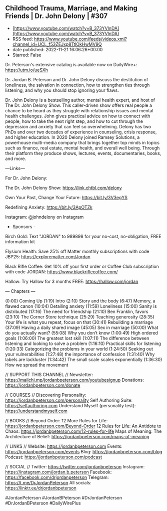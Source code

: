 ## Childhood Trauma, Marriage, and Making Friends | Dr. John Delony | #307
 - [https://www.youtube.com/watch?v=B_373YVlnDA](https://www.youtube.com/watch?v=B_373YVlnDA)
 - RSS feed: https://www.youtube.com/feeds/videos.xml?channel_id=UCL_f53ZEJxp8TtlOkHwMV9Q
 - date published: 2022-11-21 16:06:26+00:00
 - Starred: False

Dr. Peterson's extensive catalog is available now on DailyWire+: https://utm.io/ueSXh

Dr. Jordan B. Peterson and Dr. John Delony discuss the destitution of loneliness, the salvation in connection, how to strengthen ties through listening, and why you should stop ignoring your flaws.

Dr. John Delony is a bestselling author, mental health expert, and host of The Dr. John Delony Show. This caller-driven show offers real people a chance to be heard as they struggle with relationship issues and mental health challenges. John gives practical advice on how to connect with people, how to take the next right step, and how to cut through the depression and anxiety that can feel so overwhelming. Delony has two PhDs and over two decades of experience in counseling, crisis response, and higher education. In 2020 Delony joined Ramsey Solutions, a powerhouse multi-media company that brings together top minds in topics such as finance, real estate, mental health, and overall well being. Through their platform they produce shows, lectures, events, documentaries, books, and more. 

—Links— 

For Dr. John Delony:

The Dr. John Delony Show:
https://link.chtbl.com/delony

Own Your Past, Change Your Future:
https://bit.ly/3V3egYS

Redefining Anxiety:
https://bit.ly/3ApOTZk

Instagram:
@johndelony on Instagram


- Sponsors -

Birch Gold: Text "JORDAN" to 989898 for your no-cost, no-obligation, FREE information kit

Elysium Health: Save 25% off Matter monthly subscriptions with code JBP25: https://explorematter.com/Jordan

Black Rifle Coffee: Get 10% off your first order or Coffee Club subscription with code JORDAN: https://www.blackriflecoffee.com/

Hallow: Try Hallow for 3 months FREE: https://hallow.com/jordan


— Chapters —

(0:00) Coming Up
(1:19) Intro
(2:10) Story and the body
(6:47) Memory, a flawed canon
(10:04) Detailing anxiety
(11:59) Loneliness 
(15:00) Sanity is distributed
(17:16) The need for friendship
(21:10) Ben Franklin, favors
(23:10) The Corner Store technique
(25:29) Teaching generosity
(28:35) Your life is what you repeat, focus on that
(30:41) Rebuilding a marriage
(37:09) Having a daily shared image
(45:05) Sex in marriage
(50:00) What do you actually want?
(55:08) Why you don’t know
(1:00:49) High ordered goals
(1:06:00) The greatest lost skill
(1:07:11) The difference between listening and looking to solve a problem
(1:16:10) Practical skills for listening
(1:20:33) Categorizing the problems in your world
(1:24:50) Seeking out your vulnerabilities 
(1:27:48) the importance of confession
(1:31:40) Why labels are lackluster
(1:34:42) The small scale scales exponentially
(1:36:30) How we spread the movement

// SUPPORT THIS CHANNEL //
Newsletter: https://mailchi.mp/jordanbpeterson.com/youtubesignup
Donations: https://jordanbpeterson.com/donate

// COURSES //
Discovering Personality: https://jordanbpeterson.com/personality
Self Authoring Suite: https://selfauthoring.com
Understand Myself (personality test): https://understandmyself.com

// BOOKS //
Beyond Order: 12 More Rules for Life: https://jordanbpeterson.com/Beyond-Order
12 Rules for Life: An Antidote to Chaos: https://jordanbpeterson.com/12-rules-for-life
Maps of Meaning: The Architecture of Belief: https://jordanbpeterson.com/maps-of-meaning

// LINKS //
Website: https://jordanbpeterson.com
Events: https://jordanbpeterson.com/events
Blog: https://jordanbpeterson.com/blog
Podcast: https://jordanbpeterson.com/podcast

// SOCIAL //
Twitter: https://twitter.com/jordanbpeterson
Instagram: https://instagram.com/jordan.b.peterson
Facebook: https://facebook.com/drjordanpeterson
Telegram: https://t.me/DrJordanPeterson
All socials: https://linktr.ee/drjordanbpeterson

#JordanPeterson #JordanBPeterson #DrJordanPeterson #DrJordanBPeterson #DailyWirePlus
